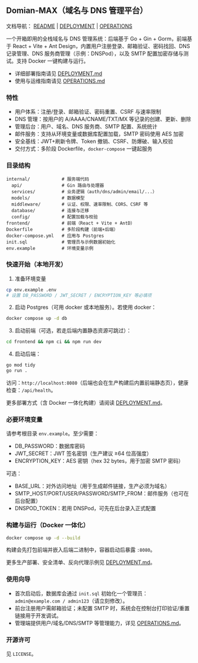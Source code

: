 ## Domian-MAX（域名与 DNS 管理平台）

文档导航： [README](README.md) | [DEPLOYMENT](DEPLOYMENT.md) | [OPERATIONS](OPERATIONS.md)

一个开箱即用的全栈域名与 DNS 管理系统：后端基于 Go + Gin + Gorm，前端基于 React + Vite + Ant Design，内置用户注册登录、邮箱验证、密码找回、DNS 记录管理、DNS 服务商管理（示例：DNSPod），以及 SMTP 配置加密存储与测试。支持 Docker 一键构建与运行。

- 详细部署指南请见 [DEPLOYMENT.md](DEPLOYMENT.md)
- 使用与运维指南请见 [OPERATIONS.md](OPERATIONS.md)

### 特性

- 用户体系：注册/登录、邮箱验证、密码重置、CSRF 与速率限制
- DNS 管理：按用户的 A/AAAA/CNAME/TXT/MX 等记录的创建、更新、删除
- 管理后台：用户、域名、DNS 服务商、SMTP 配置、系统统计
- 邮件服务：支持从环境变量或数据库配置加载，SMTP 密码使用 AES 加密
- 安全基线：JWT+刷新令牌、Token 撤销、CSRF、防爆破、输入校验
- 交付方式：多阶段 Dockerfile，`docker-compose` 一键起服务

### 目录结构

```text
internal/            # 服务端代码
  api/               # Gin 路由与处理器
  services/          # 业务逻辑（auth/dns/admin/email/...）
  models/            # 数据模型
  middleware/        # 认证、权限、速率限制、CORS、CSRF 等
  database/          # 连接与迁移
  config/            # 配置加载与校验
frontend/            # 前端（React + Vite + AntD）
Dockerfile           # 多阶段构建（前端+后端）
docker-compose.yml   # 应用与 Postgres
init.sql             # 管理员与示例数据初始化
env.example          # 环境变量示例
```

### 快速开始（本地开发）

1. 准备环境变量

```bash
cp env.example .env
# 设置 DB_PASSWORD / JWT_SECRET / ENCRYPTION_KEY 等必填项
```

2. 启动 Postgres（可用 docker 或本地服务）。若使用 docker：

```bash
docker compose up -d db
```

3. 启动前端（可选，若走后端内置静态资源可跳过）：

```bash
cd frontend && npm ci && npm run dev
```

4. 启动后端：

```bash
go mod tidy
go run .
```

访问：`http://localhost:8080`（后端也会在生产构建后内置前端静态页），健康检查：`/api/health`。

更多部署方式（含 Docker 一体化构建）请阅读 [DEPLOYMENT.md](DEPLOYMENT.md)。

### 必要环境变量

请参考根目录 `env.example`。至少需要：

- DB_PASSWORD：数据库密码
- JWT_SECRET：JWT 签名密钥（生产建议 ≥64 位高强度）
- ENCRYPTION_KEY：AES 密钥（hex 32 bytes，用于加密 SMTP 密码）

可选：

- BASE_URL：对外访问地址（用于生成邮件链接，生产必须为域名）
- SMTP_HOST/PORT/USER/PASSWORD/SMTP_FROM：邮件服务（也可在后台配置）
- DNSPOD_TOKEN：若用 DNSPod，可先在后台录入正式配置

### 构建与运行（Docker 一体化）

```bash
docker compose up -d --build
```

构建会先打包前端并嵌入后端二进制中，容器启动后暴露 `:8080`。

更多生产部署、安全清单、反向代理示例见 [DEPLOYMENT.md](DEPLOYMENT.md)。

### 使用向导

- 首次启动后，数据库会通过 `init.sql` 初始化一个管理员：`admin@example.com / admin123`（请立刻修改）。
- 前台注册用户需邮箱验证；未配置 SMTP 时，系统会在控制台打印验证/重置链接用于开发调试。
- 管理端提供用户/域名/DNS/SMTP 等管理能力，详见 [OPERATIONS.md](OPERATIONS.md)。

### 开源许可

见 `LICENSE`。
